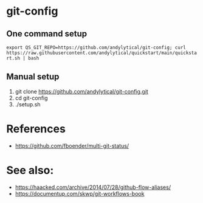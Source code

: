 # git-config

## One command setup
`export QS_GIT_REPO=https://github.com/andylytical/git-config; curl https://raw.githubusercontent.com/andylytical/quickstart/main/quickstart.sh | bash`


## Manual setup
1. git clone https://github.com/andylytical/git-config.git
1. cd git-config
1. ./setup.sh

# References
* https://github.com/fboender/multi-git-status/


# See also:
* https://haacked.com/archive/2014/07/28/github-flow-aliases/
* https://documentup.com/skwp/git-workflows-book
